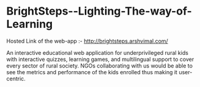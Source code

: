# BrightSteps--Lighting-The-way-of-Learning
Hosted Link of the web-app :- http://brightsteps.arshvimal.com/

An interactive educational web application for underprivileged rural kids with interactive quizzes, learning games, and multilingual support to cover every sector of rural society. NGOs collaborating with us would be able to see the metrics and performance of the kids enrolled thus making it user-centric.

